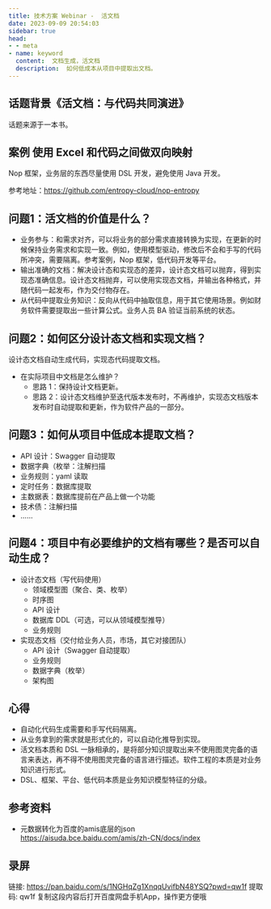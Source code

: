 ```yaml
---
title: 技术方案 Webinar -  活文档
date: 2023-09-09 20:54:03
sidebar: true
head:
- - meta
- name: keyword
  content:  文档生成，活文档
  description:  如何低成本从项目中提取出文档。
---
```


## 话题背景《活文档：与代码共同演进》

话题来源于一本书。

## 案例 使用 Excel 和代码之间做双向映射

Nop 框架，业务层的东西尽量使用 DSL 开发，避免使用 Java 开发。

参考地址：https://github.com/entropy-cloud/nop-entropy

## 问题1：活文档的价值是什么？

- 业务参与：和需求对齐，可以将业务的部分需求直接转换为实现，在更新的时候保持业务需求和实现一致。例如，使用模型驱动，修改后不会和手写的代码所冲突，需要隔离。参考案例，Nop 框架，低代码开发等平台。
- 输出准确的文档：解决设计态和实现态的差异，设计态文档可以抛弃，得到实现态准确信息。设计态文档抛弃，可以使用实现态文档，并输出各种格式，并随代码一起发布，作为交付物存在。
- 从代码中提取业务知识：反向从代码中抽取信息，用于其它使用场景。例如财务软件需要提取出一些计算公式。业务人员 BA 验证当前系统的状态。

## 问题2：如何区分设计态文档和实现文档？

设计态文档自动生成代码，实现态代码提取文档。

- 在实际项目中文档是怎么维护？
  - 思路 1：保持设计文档更新。
  - 思路 2：设计态文档维护至迭代版本发布时，不再维护，实现态文档版本发布时自动提取和更新，作为软件产品的一部分。

## 问题3：如何从项目中低成本提取文档？

- API 设计：Swagger 自动提取
- 数据字典（枚举：注解扫描
- 业务规则：yaml 读取
- 定时任务：数据库提取
- 主数据表：数据库提前在产品上做一个功能
- 技术债：注解扫描
- ……

## 问题4：项目中有必要维护的文档有哪些？是否可以自动生成？

- 设计态文档（写代码使用）
  - 领域模型图（聚合、类、枚举）
  - 时序图
  - API 设计
  - 数据库 DDL（可选，可以从领域模型推导）
  - 业务规则
- 实现态文档（交付给业务人员，市场，其它对接团队）
  - API 设计（Swagger 自动提取）
  - 业务规则
  - 数据字典（枚举）
  - 架构图

## 心得

- 自动化代码生成需要和手写代码隔离。
- 从业务拿到的需求就是形式化的，可以自动化推导到实现。
- 活文档本质和 DSL 一脉相承的，是将部分知识提取出来不使用图灵完备的语言来表达，再不得不使用图灵完备的语言进行描述。软件工程的本质是对业务知识进行形式。
- DSL、框架、平台、低代码本质是业务知识模型特征的分级。

## 参考资料

- 元数据转化为百度的amis底层的json https://aisuda.bce.baidu.com/amis/zh-CN/docs/index

## 录屏

链接: https://pan.baidu.com/s/1NGHqZg1XnqqUvifbN48YSQ?pwd=qw1f 提取码: qw1f 复制这段内容后打开百度网盘手机App，操作更方便哦
